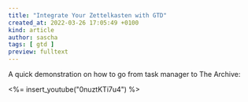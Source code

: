 ```yaml
---
title: "Integrate Your Zettelkasten with GTD"
created_at: 2022-03-26 17:05:49 +0100
kind: article
author: sascha
tags: [ gtd ]
preview: fulltext
---
```


A quick demonstration on how to go from task manager to The Archive:

<%= insert_youtube("0nuztKTi7u4") %>
